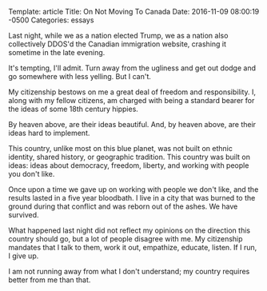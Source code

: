 Template: article
Title:  On Not Moving To Canada
Date:   2016-11-09 08:00:19 -0500
Categories: essays

Last night, while we as a nation elected Trump, we as a nation also collectively DDOS'd the Canadian immigration website, crashing it sometime in the late evening.

It's tempting, I'll admit. Turn away from the ugliness and get out dodge and go somewhere with less yelling. But I can't.

My citizenship bestows on me a great deal of freedom and responsibility.
I, along with my fellow citizens, am charged with being a standard bearer for the ideas of some 18th century hippies.

By heaven above, are their ideas beautiful. And, by heaven above, are their ideas hard to implement.

This country, unlike most on this blue planet, was not built on ethnic identity, shared history, or geographic tradition.
This country was built on ideas: ideas about democracy, freedom, liberty, and working with people you don't like.

Once upon a time we gave up on working with people we don't like, and the results lasted in a five year bloodbath.
I live in a city that was burned to the ground during that conflict and was reborn out of the ashes.
We have survived.

What happened last night did not reflect my opinions on the direction this country should go, but a lot of people disagree with me.
My citizenship mandates that I talk to them, work it out, empathize, educate, listen. If I run, I give up.

I am not running away from what I don't understand; my country requires better from me than that.
